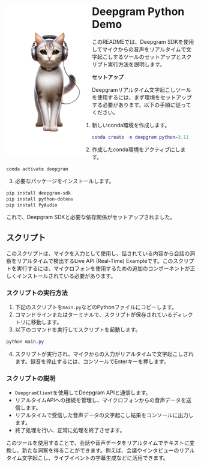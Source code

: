 
<h1>
<img src="https://raw.githubusercontent.com/Sunwood-ai-labs/deepgram-python-demo/main/docs/cat_icon.png" height=400px align="left"/>
Deepgram Python Demo <br>
</h1>


このREADMEでは、Deepgram SDKを使用してマイクからの音声をリアルタイムで文字起こしするツールのセットアップとスクリプト実行方法を説明します。

**セットアップ**

Deepgramリアルタイム文字起こしツールを使用するには、まず環境をセットアップする必要があります。以下の手順に従ってください。 
1. 新しいconda環境を作成します。

```lua
conda create -n deepgram python=3.11
``` 
2. 作成したconda環境をアクティブにします。

```Copy code
conda activate deepgram
``` 
3. 必要なパッケージをインストールします。

```Copy code
pip install deepgram-sdk
pip install python-dotenv
pip install PyAudio
```

これで、Deepgram SDKと必要な依存関係がセットアップされました。
## スクリプト

このスクリプトは、マイクを入力として使用し、話されている内容から会話の洞察をリアルタイムで検出するLive API (Real-Time) Exampleです。このスクリプトを実行するには、マイクロフォンを使用するための追加のコンポーネントが正しくインストールされている必要があります。
### スクリプトの実行方法 
1. 下記のスクリプトを`main.py`などのPythonファイルにコピーします。
2. コマンドラインまたはターミナルで、スクリプトが保存されているディレクトリに移動します。 
3. 以下のコマンドを実行してスクリプトを起動します。

```css
python main.py
```
4. スクリプトが実行され、マイクからの入力がリアルタイムで文字起こしされます。録音を停止するには、コンソールでEnterキーを押します。
### スクリプトの説明 
- `DeepgramClient`を使用してDeepgram APIと通信します。
- リアルタイムAPIへの接続を管理し、マイクロフォンからの音声データを送信します。
- リアルタイムで受信した音声データの文字起こし結果をコンソールに出力します。
- 終了処理を行い、正常に処理を終了させます。

このツールを使用することで、会話や音声データをリアルタイムでテキストに変換し、新たな洞察を得ることができます。例えば、会議やインタビューのリアルタイム文字起こし、ライブイベントの字幕生成などに活用できます。
